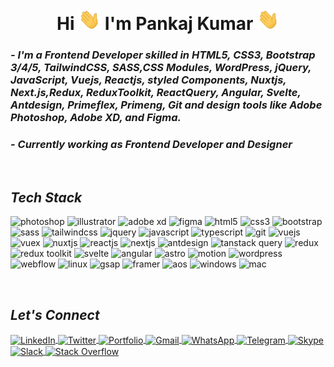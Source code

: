 <!----------------------------------- Heading Section ------------------------------------>
<h1 align="center">
    Hi
    <img src="https://raw.githubusercontent.com/ABSphreak/ABSphreak/master/gifs/Hi.gif" width="35">
    I'm Pankaj Kumar
       <img src="https://raw.githubusercontent.com/ABSphreak/ABSphreak/master/gifs/Hi.gif" width="35">
</h1>

<!----------------------------------- About Section ------------------------------------>
<h3>
    <i>- I'm a Frontend Developer skilled in HTML5, CSS3, Bootstrap 3/4/5, TailwindCSS, SASS,CSS Modules, WordPress, jQuery, JavaScript, Vuejs, Reactjs, styled Components, Nuxtjs, Next.js,Redux, ReduxToolkit, ReactQuery, Angular, Svelte, Antdesign, Primeflex, Primeng, Git and design tools like Adobe Photoshop, Adobe XD, and Figma.</i>
</h3>

<h3>
    <i>- Currently working as Frontend Developer and Designer</i>
</h3>
<br>

<!----------------------------------- Tech Stack Section ------------------------------------>
<h2><i>Tech Stack</i></h2>
<p>
   <img src="https://img.shields.io/badge/Photoshop-31A8FF?style=for-the-badge&logo=adobe-photoshop&logoColor=white" alt="photoshop" />
   <img src="https://img.shields.io/badge/Illustrator-FF9A00?style=for-the-badge&logo=adobe-illustrator&logoColor=white" alt="illustrator" />
    <img src="https://img.shields.io/badge/Adobe%20XD-FF9A00?style=for-the-badge&logo=adobe-xd&logoColor=white" alt="adobe xd" />
   <img src="https://img.shields.io/badge/Figma-F24E1E?style=for-the-badge&logo=figma&logoColor=white" alt="figma" />
   <img src="https://img.shields.io/badge/HTML5-E34F26?style=for-the-badge&logo=html5&logoColor=white" alt="html5" />
   <img src="https://img.shields.io/badge/CSS3-1572B6?style=for-the-badge&logo=css3&logoColor=white" alt="css3" />
   <img src="https://img.shields.io/badge/Bootstrap-563D7C?style=for-the-badge&logo=bootstrap&logoColor=white" alt="bootstrap" />
   <img src="https://img.shields.io/badge/Sass-CC6699?style=for-the-badge&logo=sass&logoColor=white" alt="sass" />
   <img src="https://img.shields.io/badge/Tailwind%20CSS-38B2AC?style=for-the-badge&logo=tailwind-css&logoColor=white" alt="tailwindcss" />
   <img src="https://img.shields.io/badge/jQuery-0769AD?style=for-the-badge&logo=jquery&logoColor=white" alt="jquery" />
   <img src="https://img.shields.io/badge/JavaScript-F7DF1E?style=for-the-badge&logo=javascript&logoColor=black" alt="javascript" />
   <img src="https://img.shields.io/badge/TypeScript-007ACC?style=for-the-badge&logo=typescript&logoColor=white" alt="typescript" />
   <img src="https://img.shields.io/badge/Git-F44D27?style=for-the-badge&logo=git&logoColor=white" alt="git" />
   <img src="https://img.shields.io/badge/Vue.js-4FC08D?style=for-the-badge&logo=vue.js&logoColor=white" alt="vuejs" />
   <img src="https://img.shields.io/badge/Vuex-3C6E8F?style=for-the-badge&logo=vue.js&logoColor=white" alt="vuex" />
   <img src="https://img.shields.io/badge/Nuxt.js-00C58E?style=for-the-badge&logo=nuxt.js&logoColor=white" alt="nuxtjs" />
   <img src="https://img.shields.io/badge/React-20232A?style=for-the-badge&logo=react&logoColor=white" alt="reactjs" />
   <img src="https://img.shields.io/badge/Next.js-000000?style=for-the-badge&logo=next.js&logoColor=white" alt="nextjs" />
   <img src="https://img.shields.io/badge/Ant%20Design-1677FF?style=for-the-badge&logo=ant-design&logoColor=white" alt="antdesign" />
   <img src="https://img.shields.io/badge/TanStack%20Query-EC4440?style=for-the-badge&logo=react-query&logoColor=white" alt="tanstack query" />
   <img src="https://img.shields.io/badge/Redux-764ABC?style=for-the-badge&logo=redux&logoColor=white" alt="redux" />
   <img src="https://img.shields.io/badge/Redux%20Toolkit-764ABC?style=for-the-badge&logo=redux&logoColor=white" alt="redux toolkit" />
   <img src="https://img.shields.io/badge/Svelte-FF3E00?style=for-the-badge&logo=svelte&logoColor=white" alt="svelte" />
   <img src="https://img.shields.io/badge/Angular-DD0031?style=for-the-badge&logo=angular&logoColor=white" alt="angular" />
   <img src="https://img.shields.io/badge/Astro-FF5D3D?style=for-the-badge&logo=astro&logoColor=white" alt="astro" />
   <img src="https://img.shields.io/badge/Motion-0088CC?style=for-the-badge&logo=motion&logoColor=white" alt="motion" />
   <img src="https://img.shields.io/badge/WordPress-21759B?style=for-the-badge&logo=wordpress&logoColor=white" alt="wordpress" />
    <img src="https://img.shields.io/badge/Webflow-4353FF?style=for-the-badge&logo=webflow&logoColor=white" alt="webflow" />
   <img src="https://img.shields.io/badge/Linux-FCC624?style=for-the-badge&logo=linux&logoColor=black" alt="linux" />
   <img src="https://img.shields.io/badge/GSAP-88CE02?style=for-the-badge&logo=gsap&logoColor=white" alt="gsap" />
   <img src="https://img.shields.io/badge/Framer-000000?style=for-the-badge&logo=framer&logoColor=white" alt="framer" />
   <img src="https://img.shields.io/badge/AOS-DA552F?style=for-the-badge&logo=aos&logoColor=white" alt="aos" />
   <img src="https://img.shields.io/badge/Windows-0078D4?style=for-the-badge&logo=windows&logoColor=white" alt="windows" />
   <img src="https://img.shields.io/badge/macOS-000000?style=for-the-badge&logo=apple&logoColor=white" alt="mac" />
</p>
<br>

<!----------------------------------- Social Media Links Section ------------------------------------>
<h2><i>Let's Connect</i></h2>
<p align="left">
    <a href="https://www.linkedin.com/in/pankaj-kumar-a1641ba6/" target="_blank" rel="noopener noreferrer">
        <img align="center" src="https://img.shields.io/badge/LinkedIn-0077B5?style=for-the-badge&logo=linkedin&logoColor=white" alt="LinkedIn" />
    </a>
<a href="https://twitter.com/pankajk76520654" target="_blank" rel="noopener noreferrer">
    <img align="center" src="https://img.shields.io/badge/Twitter-1DA1F2?style=for-the-badge&logo=twitter&logoColor=white" alt="Twitter" />
</a>
    <a href="https://pankaj-portfolio-reactjs.vercel.app/" target="_blank" rel="noopener noreferrer">
        <img align="center" src="https://img.shields.io/badge/Portfolio-18A303?style=for-the-badge&logo=ionic&logoColor=white" alt="Portfolio" />
    </a>
    <a href="mailto:mpankaj.syal1@gmail.com" title="pankaj.syal1@gmail.com">
        <img align="center" src="https://img.shields.io/badge/Gmail-D14836?style=for-the-badge&logo=gmail&logoColor=white" alt="Gmail" />
    </a>
    <a href="https://api.whatsapp.com/send/?phone=919478629522&text=I%27m+interested+in+website+design" target="_blank" rel="noopener noreferrer">
    <img align="center" src="https://img.shields.io/badge/WhatsApp-25D366?style=for-the-badge&logo=whatsapp&logoColor=white" alt="WhatsApp" />
</a>
<a href="https://telegram.me/panku522" target="_blank" rel="noopener noreferrer">
    <img align="center" src="https://img.shields.io/badge/Telegram-0088CC?style=for-the-badge&logo=telegram&logoColor=white" alt="Telegram" />
</a>
<a href="https://join.skype.com/invite/WJDN0F76RCeI" target="_blank" rel="noopener noreferrer">
    <img align="center" src="https://img.shields.io/badge/Skype-00AFF0?style=for-the-badge&logo=skype&logoColor=white" alt="Skype" />
</a>
<a href="https://pankajsyal1.slack.com/team/U02MPFBJSK1" target="_blank" rel="noopener noreferrer">
    <img align="center" src="https://img.shields.io/badge/Slack-4A154B?style=for-the-badge&logo=slack&logoColor=white" alt="Slack" />
</a>
<a href="https://stackoverflow.com/users/27401510/pankaj-syal" target="_blank" rel="noopener noreferrer">
    <img align="center" src="https://img.shields.io/badge/Stack%20Overflow-FE7A16?style=for-the-badge&logo=stack-overflow&logoColor=white" alt="Stack Overflow" />
</a>

</p>
